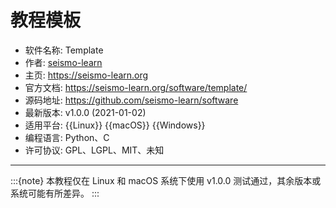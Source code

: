 # 教程模板

- 软件名称: Template
- 作者: [seismo-learn](https://seismo-learn.org)
- 主页: <https://seismo-learn.org>
- 官方文档: <https://seismo-learn.org/software/template/>
- 源码地址: <https://github.com/seismo-learn/software>
- 最新版本: v1.0.0 (2021-01-02)
- 适用平台: {{Linux}} {{macOS}} {{Windows}}
- 编程语言: Python、C
- 许可协议: GPL、LGPL、MIT、未知

---

:::{note}
本教程仅在 Linux 和 macOS 系统下使用 v1.0.0 测试通过，其余版本或系统可能有所差异。
:::